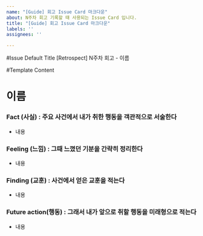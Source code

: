 ```yaml
---
name: "[Guide] 회고 Issue Card 마크다운"
about: N주차 회고 기록할 때 사용되는 Issue Card 입니다.
title: "[Guide] 회고 Issue Card 마크다운"
labels: ''
assignees: ''

---
```


#Issue Default Title
[Retrospect] N주차 회고 - 이름

#Template Content
# 이름

### Fact (사실) : 주요 사건에서 내가 취한 행동을 객관적으로 서술한다
- 내용  

### Feeling (느낌) : 그때 느꼈던 기분을 간략히 정리한다
- 내용  

### Finding (교훈) : 사건에서 얻은 교훈을 적는다  
- 내용  

### Future action(행동) : 그래서 내가 앞으로 취할 행동을 미래형으로 적는다  
- 내용
